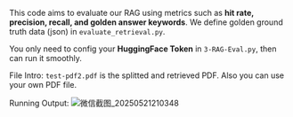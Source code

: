 This code aims to evaluate our RAG using metrics such as **hit rate, precision, recall, and golden answer keywords**. We define golden ground truth data (json) in `evaluate_retrieval.py`.

You only need to config your **HuggingFace Token** in `3-RAG-Eval.py`, then can run it smoothly.

File Intro:
`test-pdf2.pdf` is the splitted and retrieved PDF. Also you can use your own PDF file.<br>

Running Output:
![微信截图_20250521210348](https://github.com/user-attachments/assets/10da4f81-7990-43bd-b8d5-014e9c69cd5b)

